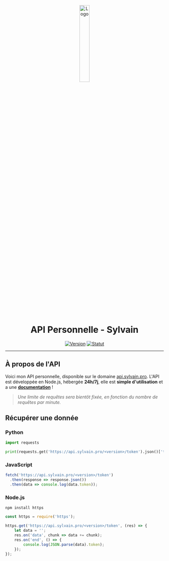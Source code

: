 <div align="center">
  <a href="https://api.sylvain.pro"><img src="https://docs.sylvain.pro/images/logo.png" alt="Logo" width="25%" height="auto"></a>

  # API Personnelle - Sylvain
  [![Version](https://custom-icon-badges.demolab.com/badge/Version%20:-v0.1.0-ee6464?logo=api.sylvain.pro&labelColor=23272A)](https://github.com/20syldev/api/releases/latest)
  [![Statut](https://img.shields.io/badge/Statut%20:-En%20ligne-42b85f?labelColor=23272A)](https://api.sylvain.pro)
</div>

---

## À propos de l'API
Voici mon API personnelle, disponible sur le domaine [api.sylvain.pro](https://api.sylvain.pro).
L'API est développée en Node.js, hébergée **24h/7j**, elle est **simple d'utilisation** et a une **[documentation](https://docs.sylvain.pro)** !
> *Une limite de requêtes sera bientôt fixée, en fonction du nombre de requêtes par minute.* 

## Récupérer une donnée
### Python
```py
import requests

print(requests.get('https://api.sylvain.pro/<version>/token').json()['token'])
```

### JavaScript
```js
fetch('https://api.sylvain.pro/<version>/token')
  .then(response => response.json())
  .then(data => console.log(data.token));
```

### Node.js
```
npm install https
```
```js
const https = require('https');

https.get('https://api.sylvain.pro/<version>/token', (res) => {
    let data = '';
    res.on('data', chunk => data += chunk);
    res.on('end', () => {
        console.log(JSON.parse(data).token);
    });
});
```
